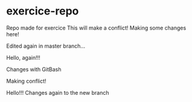 # exercice-repo
Repo made for exercice
This will make a conflict!
Making some changes here!

Edited again in master branch...


Hello, again!!!

Changes with GitBash

Making conflict!

Hello!!!
Changes again to the new branch

